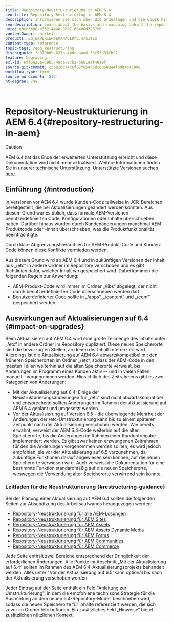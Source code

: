 ```yaml
---
title: Repository-Neustrukturierung in AEM 6.4
seo-title: Repository Restructuring in AEM 6.4
description: Informieren Sie sich über die Grundlagen und die Logik hinter der Repository-Neustrukturierung in AEM 6.4
seo-description: Learn about the basics and reasoning behind the repository restructuring in AEM 6.4
uuid: e9cd3e88-e352-44a8-9b97-69488d3267cb
contentOwner: chaikels
products: SG_EXPERIENCEMANAGER/6.4/SITES
content-type: reference
topic-tags: repo_restructuring
discoiquuid: fc879b0b-823b-4bdc-aaa6-36f53a33fb22
feature: Upgrading
exl-id: 6ff5a23a-c9b5-49ca-87b2-ba01eaf48a9f
source-git-commit: c5b816d74c6f02f85476d16868844f39b4c47996
workflow-type: tm+mt
source-wordcount: '573'
ht-degree: 74%

---
```


# Repository-Neustrukturierung in AEM 6.4{#repository-restructuring-in-aem}

>[!CAUTION]
>
>AEM 6.4 hat das Ende der erweiterten Unterstützung erreicht und diese Dokumentation wird nicht mehr aktualisiert. Weitere Informationen finden Sie in unserer [technische Unterstützung](https://helpx.adobe.com/de/support/programs/eol-matrix.html). Unterstützte Versionen suchen [here](https://experienceleague.adobe.com/docs/?lang=de).

## Einführung {#introduction}

In Versionen vor AEM 6.4 wurde Kunden-Code teilweise in JCR-Bereichen bereitgestellt, die bei Aktualisierungen geändert werden konnten. Aus diesem Grund war es üblich, dass formale AEM-Versionen benutzerdefinierten Code, Konfigurationen oder Inhalte überschrieben haben. Darüber hinaus wurden durch Kundenänderungen manchmal AEM Produktcode oder -inhalt überschrieben, was die Produktfunktionalität beeinträchtigte.

Durch klare Abgrenzungshierarchien für AEM-Produkt-Code und Kunden-Code können diese Konflikte vermieden werden.

Aus diesem Grund wird ab AEM 6.4 und in zukünftigen Versionen der Inhalt aus „/etc“ in andere Ordner im Repository verschoben und es gibt Richtlinien dafür, welcher Inhalt wo gespeichert wird. Dabei kommen die folgenden Regeln zur Anwendung:

* AEM-Produkt-Code wird immer im Ordner „/libs“ abgelegt, der nicht durch benutzerdefinierten Code überschrieben werden darf.
* Benutzerdefinierter Code sollte in „/apps“, „/content“ und „/conf“ gespeichert werden.

## Auswirkungen auf Aktualisierungen auf 6.4 {#impact-on-upgrades}

Beim Aktualisieren auf AEM 6.4 wird eine große Teilmenge des Inhalts unter „/etc“ in andere Ordner im Repository dupliziert. Diese neuen Speicherorte sind die bevorzugten Stellen, an denen der Inhalt referenziert wird. Allerdings ist die Aktualisierung auf AEM 6.4 abwärtskompatibel mit den früheren Speicherorten im Ordner „/etc“, sodass der AEM-Code in den meisten Fällen weiterhin auf die alten Speicherorte verweist, bis Änderungen im Programm eines Kunden aktiv –- und in vielen Fällen manuell – vorgenommen werden. Hinsichtlich des Zeitrahmens gibt es zwei Kategorien von Änderungen:

* Mit der Aktualisierung auf 6.4: Einige der Neustrukturierungsänderungen für „/etc“ sind nicht abwärtskompatibel und entsprechend sollten Änderungen im Rahmen der Aktualisierung auf AEM 6.4 geplant und umgesetzt werden.
* Vor der Aktualisierung auf Version 6.5 - die überwiegende Mehrheit der Änderungen der /etc-Umstrukturierung kann bis zu einem späteren Zeitpunkt nach der Aktualisierung verschoben werden. Wie bereits erwähnt, verweist der AEM 6.4-Code weiterhin auf die alten Speicherorte, bis die Änderungen im Rahmen einer Kundenfreigabe implementiert werden. Es gibt zwar keinen erzwungenen Zeitrahmen, für den die Änderungen vorgenommen werden sollten, es wird jedoch empfohlen, sie vor der Aktualisierung auf 6.5 vorzunehmen, da zukünftige Funktionen darauf angewiesen sein können, auf die neuen Speicherorte verwiesen wird. Auch verweist die Dokumentation für eine bestimmte Funktion standardmäßig auf die neuen Speicherorte, weswegen die Verwendung alter Speicherorte verwirrend sein könnte.

### Leitfaden für die Neustrukturierung {#restructuring-guidance}

Bei der Planung einer Aktualisierung auf AEM 6.4 sollten die folgenden Seiten zur Abschätzung des Arbeitsaufwands herangezogen werden:

* [Repository-Neustrukturierung für alle AEM-Lösungen](/help/sites-deploying/all-repository-restructuring-in-aem-6-4.md)
* [Repository-Neustrukturierung für AEM Sites](/help/sites-deploying/sites-repository-restructuring-in-aem-6-4.md)
* [Repository-Neustrukturierung für AEM Assets](https://experienceleague.adobe.com/docs/experience-manager-64/deploying/restructuring/repository-restructuring.html?lang=de)
* [Repository-Neustrukturierung für AEM Assets Dynamic Media](/help/sites-deploying/dynamicmedia-repository-restructuring-in-aem-6-4.md)
* [Repository-Neustrukturierung für AEM Forms](/help/sites-deploying/forms-repository-restructuring-in-aem-6-4.md)
* [Repository-Neustrukturierung für AEM Communities](/help/sites-deploying/communities-repository-restructuring-in-aem-6-4.md)
* [Repository-Neustrukturierung für AEM Commerce](/help/sites-deploying/ecommerce-repository-restructuring-in-aem-6-4.md)

Jede Seite enthält zwei Bereiche entsprechend der Dringlichkeit der erforderlichen Änderungen. Alle Punkte im Abschnitt „Mit der Aktualisierung auf 6.4“ sollten im Rahmen des AEM 6.4-Aktualisierungsprojekts behandelt werden. Alles unter &quot;Vor der Aktualisierung auf 6.5&quot;kann optional bis nach der Aktualisierung verschoben werden.

Jeder Eintrag auf der Seite enthält ein Feld &quot;Anleitung zur Umstrukturierung&quot;, in dem die empfohlene technische Strategie für die Ausrichtung an dem neuen 6.4-Repository-Modell beschrieben wird, sodass die neuen Speicherorte für Inhalte referenziert werden, die sich zuvor im Ordner /etc befinden. Ein zusätzliches Feld „Hinweise“ bietet zusätzlichen nützlichen Kontext.
